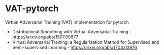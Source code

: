 # VAT-pytorch
Virtual Adversarial Training (VAT) implementation for pytorch

* Distributional Smoothing with Virtual Adversarial Training - https://arxiv.org/abs/1507.00677
* Virtual Adversarial Training: a Regularization Method for Supervised and Semi-supervised Learning - 
https://arxiv.org/abs/1704.03976

